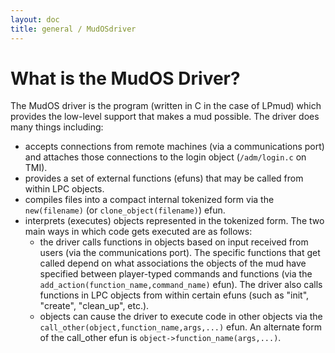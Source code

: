 ```yaml
---
layout: doc
title: general / MudOSdriver
---
```

# What is the MudOS Driver?

The MudOS driver is the program (written in C in the case of LPmud) which
provides the low-level support that makes a mud possible. The driver
does many things including:

- accepts connections from remote machines (via a communications port) and
  attaches those connections to the login object (`/adm/login.c` on TMI).
- provides a set of external functions (efuns) that may be called from
  within LPC objects.
- compiles files into a compact internal tokenized form via the `new(filename)`
  (or `clone_object(filename)`) efun.
- interprets (executes) objects represented in the tokenized form. The
  two main ways in which code gets executed are as follows:
  - the driver calls functions in objects based on input received from
    users (via the communications port). The specific functions that get
    called depend on what associations the objects of the mud have specified
    between player-typed commands and functions (via the
    `add_action(function_name,command_name)` efun). The driver also
    calls functions in LPC objects from within certain efuns (such as "init",
    "create", "clean_up", etc.).
  - objects can cause the driver to execute code in other objects via
    the `call_other(object,function_name,args,...)` efun. An alternate
    form of the call_other efun is `object->function_name(args,...)`.
